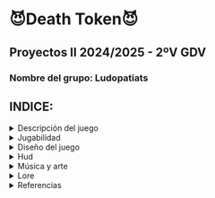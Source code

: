 # 😈Death Token😈
## Proyectos II 2024/2025 - 2ºV GDV
### Nombre del grupo: Ludopatiats

## INDICE:
<details>
<summary> Descripción del juego </summary>

## Descripción del juego
Death Token consiste en una colección de juegos de casino en los cual tendrás que probar suerte para conseguir el mayor número de fichas y así mejorar y acercarte al objetivo final. Cada juego tendrá su mecánica en la que tendrás que jugar con cartas, manejar apuestas y desarrollar apuestas ganadoras. Podrás hacer uso además de una ruleta de la suerte que te otorgue potenciadores y te ayude a obtener mejores beneficios. Uno de ellos será el **Modo Locura**, en el que cada juego se verá modificado con un giro inesperado. Si consigues ganar en este modo, otendrás un token especial llamado **alma roja**, que, consiguiendo suficientes, será el que te permita adquirir la victoria.
</details>

<details>
<summary> Jugabilidad </summary>

## Jugabilidad
### Victoria/Derrota
El objetivo del jugador es convertir su alma errante en la Muerte. Para ello, tendrá que conseguir suficientes fichas rojas (200) para comprar la **Guadaña de la Muerte** o conseguirla en la ruleta del Casino.

Por el contrario, si el jugador pierde todas sus fichas de juego entra en bancarrota y pierde el juego (te devuelve al menú inicial).

### Controles
Para poder moverse en los menús y el mapa se usarán las **flechas** o **WASD**, en teclado, el movimiento será cartesiano (x,y). Para seleccionar se usará la tecla **“E”**. Para las apuestas y demás botones en los juego se usará el click izquierdo del ratón.
### Cámara
En el **lobby**, la cámara mostrará un plano amplio **cenital** similar al de juegos como Pokémon o The Binding of Isaac para poder visualizar tanto al jugador como a la multitud de juegos que le rodean.

En los diferentes **juegos**, se mostrará un **plano frontal** de los mismos (Ver en las siguientes imágenes de referencia).
[Vista de las Slots](https://github.com/user-attachments/assets/8f7056ec-6b97-49d0-9db5-525e02cb1ad3)
[Vista de la ruleta](https://github.com/user-attachments/assets/f2737f54-3456-4d6c-8e47-5358e3c03781)

### Ciclo de juego y menús
El jugador iniciará el juego y se le presentará un **menú de inicio** donde aparecerá el título, una caja de texto para registrar tú usuario y unos botones para iniciar el juego y otro para salir, que brillarán amarillo cuando estén seleccionados. Al iniciar accederás al interior del casino.
Al entrar, el jugador con **sprite de fantasma** se encontrará en mitad de un **lobby con cuatro mesas de juegos** repartidas por el salón, junto con una **ruleta**.

Inicialmente el jugador iniciará con **2000 fichas** con las que apostar. El jugador se moverá por la zona y seleccionará el juego que quiere, acercándose a alguna de estas mesas, que se marcará con brillo amarillo indicando que puede seleccionarse.
Una vez finalizado el juego, el jugador puede salir del juego con **más monedas** si gana (multiplicando la apuesta por el **multiplicador obtenido**) o **perdiendo las monedas apostadas** si ha perdido. Cuando haya salido del juego podrá ir a la **ruleta**, moviéndose por el escenario y seleccionarla. En ella el jugador podrá **gastar fichas** a cambio de tiradas en las que podrá obtener **recompensas** que le ayuden a avanzar (o incluso lo perjudiquen).

En el momento en el que el jugador **consigue la “milestone”** ganará la partida, en el que se verá en una **pantalla de victoria** cómo se ha convertido en la nueva Muerte; **si pierde todas las monedas** la perderá y se verá una pantalla de **Game Over** con su alma errante vagando por el infierno. En cualquiera de las dos, podrá volver al inicio pulsando el botón de menú.

Si le das a la tecla **P** puedes acceder a un menú de pausa donde puedes volver al juego, volver al menú inicial o ir a ver el ranking de jugadores.
</details>

<details>
<summary> Diseño del juego </summary>

## Diseño del juego
<details>
  <summary> Sistema de fichas y ruleta </summary>
	
### Sistema de fichas y Ruleta
En cada juego podrás apostar una cantidad de **fichas básicas**, que se verán multiplicadas o restadas según el resultado de la partida. Cuando consigas **500** podrás realizar un **tiro en la Ruleta**, teniendo cuidado de no quedarte sin para seguir jugando. [Fichas](https://github.com/user-attachments/assets/6e74fa39-040a-4041-bf27-63ea778e95df)

Las **fichas y almas** son un token especial que funcionan como tickets de bolera; sirven para comprar la Guadaña a cambio de **200** almas. La forma de conseguir almas es jugando a los juegos en el modo Locura, explicado más adelante. [Almas rojas](https://github.com/user-attachments/assets/1eae08b4-7f11-42c6-9717-63d63d541c73)

La Ruleta contará con 2 modos, igual que el resto de juegos:
Modo normal:
  33% -> Ganar locura
  33% -> Ganar 4000 almas azules
  17% -> Nada
  17% -> Ganar 1 alma roja
Modo locura:
  2% -> Guadaña (Victoria instantánea)
  2% -> Muerte (Derrota instantánea)
  31% -> Nada
  31% -> Ganar 1 alma roja
  17% -> Ganar 20 almas rojas
  17% -> Perder almas rojas

</details>

<details>
<summary> Locura </summary>
	
### Locura
La locura es una mecánica que hará que se modifiquen los juegos, permitiendo un cambio drástico en la jugabilidad. Tras un spin de la ruleta existirá la posibilidad de conseguir locura. Una vez conseguida, se podrán invertir **10 jugadas** con locura en los juegos o en la ruleta.
Durante este estado, la apariencia y las mecánicas de los juegos se verán alteradas. Además por cada victoria el jugador recibirá una cantidad de almas rojas correspondiente al multiplicador obtenido además de fichas.

</details>

<details>
<summary> Juegos </summary>
	
### Juegos
#### Slots: 
Utiliza la mecánica de los slots tradicionales: inicias con una apuesta y si consigues que tres figuras se alineen horizontalmente recuperarás el dinero multiplicado por la combinación ganadora.

Estéticamente, será una estructura 3x3 de celdas cuadradas con diferentes dibujos (número 6, telaraña, calavera, ojo, gato negro, diablillo, murciélago). El jugador activará la máquina pulsando en una palanca y las tres columnas empezarán a dar vueltas dan con una animación ‘cartoon’ donde las opciones rotan rápidamente. El jugador parará las columnas de izquierda a derecha con el botón correspondiente. Si se ha conseguido alguna alienación, se obtendrán las recompensas.
Valores a apostar:
- 10, 20, 50

Las recompensas de las combinaciones serán:
- 2 Telarañas: x1
- 3 Diablillos: x2
- 3 Telarañas x3
- 3 Murciélagos: x10
- 3 Ojos: x30
- 3 Calavera: x90
- 3 Gato Negro: x150
- Número 6: x3000

[Slot](https://github.com/user-attachments/assets/570579ca-8f5c-4d4a-a46f-b2c67f030dea)

#### Modo Locura:

Aparecerá una cuarta columna y cuarta fila (ahora un 4x4) y ahora el juego consistirá en hacer un 3 en raya en las nuevas celdas, donde el jugador se enfrentará contra la máquina de slots (IA). En un recuadro adicional situado a la izquierda de la máquina aparecerá el icono, de entre los ya mencionados (con frecuencia inversamente proporcional a su multiplicador), que se juega en cada momento, y el jugador de ese turno decidirá cómo colocarla. Para colocar las fichas el jugador solo deberá pulsar la celda vacía donde quiere poner el icono, que brillará de color blanco con el cursor encima (en caso de usar mando, brilla de blanco la celda en la que está posicionado, que mueve con el joystick, y coloca con el botón). La IA tendrá que evaluar qué casilla es la más óptima en función de si hay posibilidad de 3 en raya conectando con el símbolo que le haya tocado y de qué casillas estén libres.

Cada vez que el tablero, al principio vacío, llene sus 16 celdas, se ejecutará la animación de rodar de las columnas y se volverá a vaciar.

El juego acaba cuando alguno de los adversarios consigue alinear 3 símbolos iguales como en el 3 en raya, viéndose cómo las casillas alineadas brillan en amarillo (gana el jugador) o rojo (gana la IA). Si el jugador gana, se verá el multiplicador obtenido, igual que en el modo normal, y el número de almas rojas que haya conseguido, correspondiente al multiplicador de la combinación de 3 que haya logrado.
			
#### Bacará: 
Se reparten, una a una, cuatro cartas, dos para el jugador y dos para el banquero, sin embargo hay ocasiones en que se extrae una tercera. El juego comienza colocando una apuesta al jugador, al banquero o al empate. La mano que consiga o más se acerque al 9 gana. Cuando el jugador y el banquero totalizan el mismo puntaje, la mano es declarada en empate.
 
Las figuras, J, Q y K más los dieces, valen cero, los ases valen 1, las restantes cartas conservan su valor. En el bacará no es posible superar el nueve porque solo se contabiliza la última cifra. Ejemplo: El jugador recibe un 4 y un 8. El total es 12, como únicamente se toma la última cifra, la mano vale 2. Ninguna mano tendrá más de 3 cartas.

El reparto de la tercera carta se rige según la siguiente tabla:
![normas](https://github.com/user-attachments/assets/8646cc70-422b-4744-bf5f-2eda24cf1460)


Las diferentes apuestas:
- 20, 50 y 100

Las recompensas de las apuestas serán:
- Apuesta al jugador: x2
- Apuesta a la banca: x2
- Apuesta al empate: x8
		
#### Modo Locura:

De forma aleatoria podrás jugar a 3 juegos diferentes, siendo dos de éstos una modificación del Baccarat:

**1. BlackJack:** juego clásico del blackjack con una única apuesta a que ganas tú contra el banker. Consiste en ir pidiendo cartas hasta conseguir que su suma se acerque más a 21.
**2. BaccaratFlipper:** modificación del Baccarat en la que te saldrán otras 3 cartas aleatorias. Debes darle la vuelta a dos, la tercera permanecerá bocabajo. Una vez dadas la vuelta, deberás elegir si ponerlas en el montón del player o del banker teniendo en cuenta que siempre tendrás que dar una a cada uno, la tercera al que prefieras. El resto del juego es como el Baccarat.
**3.BaccaratBet:** modificación del Baccarat en la que en caso de que el jugador gane, tendrá que decidir si sigue apostando o termina la partida. Si sigue apostando, estará obligado a hacerlo con el dinero ganado en la anterior ronda, en caso de ganar la siguiente, sus ganancias no serán por dos sino por cuatro, y así sucesivamente. Pero si pierde, perderá todo lo ganado.

#### Canicas:
Se sacarán de un saco 3 bolas de colores. El objetivo del juego consiste en predecir de qué color van a salir las bolas de colores. Los colores son rojo, cian, verde y amarillo. Para decidir la apuesta, abajo de la pantalla habrá diferentes fichas con una cantidad de apuesta(10, 20, 50 etc). Una vez seleccionada se pondrá en las diferentes casillas que el jugador quiera depositar la apuesta, estas casillas serán 4 casillas con 1 bola de cada color, 10 casillas con combinaciones de 2 colores y 20 casillas de combinaciones de 3 colores. Cuando ya se acabe la apuesta, se verán como salen 3 bolas de colores, revelando que combinación de colores es la ganadora. Si el jugador ha ganado, recibirá un mensaje de cuántas fichas ha obtenido.
		
Las diferentes apuestas y recompensas serán:	
- Apuesta 1 color: x2
- Apuesta 2 colores: x5
- Apuesta 3 colores: x20

#### Modo Locura:

Antes de que se muestran las bolas habrá un juego del trilero. En este se meterá una bola de un color aleatorio en un cubilete, al lado de este cubilete habrá otros dos. Se moverán los cubiletes entre sí para que el jugador no sepa dónde se sitúa la bola. Una vez terminado de mover los cubiletes el jugador deberá elegir dónde cree que está la bola, si acierta, ese color será descartado de la apuesta. 

[Boceto de las apuesta y tablero](https://github.com/user-attachments/assets/b66c7004-7c0c-4365-bff1-7614b5f253b2)

#### Peleas Reanimadas:
Las peleas reanimadas inician mostrando los perfiles de los peleadores. Estos perfiles se compondrán de nombre, apariencia (sprite) y cuota. En ese momento el jugador debe elegir su apuesta inicial. (Mirar Peleas Reanimadas 1 (Intro)).

La pelea se divide en turnos donde como en todos los combates por peleas se pega uno y luego el otro (Empieza siempre el que tenga mayor cuota). El giro es que una vez inicie la pelea el jugador NO tendrá control de los personajes peleando. Cada turno el jugador debe de elegir si aumenta la apuesta hacia alguno de los personajes o la reduce. En cada turno solo se puede hacer una de estas dos. Al reducir la apuesta es importante que sólo puedes retirar la mitad de las fichas apostadas a un personaje siempre que quede al menos la misma cantidad de fichas jugadas inicialmente.

Durante el turno de los personajes que pelean pueden ocurrir varios eventos que cambien el curso del combate.
- Golpes críticos hacen más daño
- El ataque falla al tratar de golpear
- Se pegan a sí mismos sin querer
- Se preparan para recibir un ataque y reducen el daño durante unos turnos.

Al terminar la pelea se resuelve los cálculos de las fichas:
- Se le quitan al jugador las invertidas en el perdedor
- Se multiplican las fichas las invertidas en el personaje ganador por la cuota y se le dan al jugador.

#### Modo Locura:

- La pelea es entre 4 personajes en vez de 2. Esto hace que los personajes eligen a quien atacan de forma aleatoria haciendo más difícil predecir qué va a pasar. De vez en cuando aparecerán espontáneos que intentarán interrumpir la pantalla y golpear a los luchadores. También intentarán modificar la apuesta. Para ello, el jugador deberá disparar (hacer click) en los fantasmas que supongan una amenaza para deshacerse de ellos y que el combate siga su curso natural. El movimiento de dichos espontáneos será independiente del transcurso de los turnos de los luchadores.
		
Ideas Extras (Si el tiempo lo permite):

- Los Personajes que pelean tienen un valor de ánimo que afecta a cómo se comportan. Este ánimo se refleja en pistas por un locutor que avisa de cómo se van a comportar los peleadores en cada turno. Este ánimo se establece a un valor aleatorio que sería reflejado en los perfiles de los luchadores con alguna palabra clave. Ej: Enfocado, descargando, derrotista, relajado, ...
- El ánimo sería un valor que se va modificando según un aumento o disminuya las apuestas o ocurran diferentes cosas en el combate. El locutor anunciará los cambios en las apuestas y de forma sutil los valores de ánimo de cada uno de los personajes.
Cuanto mayor sea el ánimo de un personaje, mayor será la probabilidad de que ocurran eventos positivos como críticos o que se preparen para recibir golpes. Por otro lado, si se reducen muchos las apuestas o el oponente recibe situaciones negativas, como que recibe un crítico o falla un golpe se reduce su ánimo. Aumentará la probabilidad de que falle, de que se distraiga o incluso en algunos casos llegar a que se puedan llegar a rendir sin acabar el combate.
- Que el valor de ánimo o la probabilidad de victoria cambie según quien se enfrente. Como puede ser de que vayan muy motivados contra ciertos rivales porque tienen alguna historia detrás, como podría ser un madrid vs barça. Esta historia corta de unas pocas líneas podría dar pistas de quién es más dado a ganar el enfrentamiento. 
- Ej: Goku en su larga carrera contra Naruto suele conectar golpes devastadores con una precisión impecable. Mientras que el pelo piña trata de seguirle el ritmo. ¿Acaso será otro día donde veremos como goku cena pizza con piña? 

[Peleas Reanimadas 1 (Intro)](https://github.com/user-attachments/assets/edbf9d59-1986-45bc-9c6d-49bba4cda15a)

[Escenario pelea normal](https://github.com/user-attachments/assets/07b4ac54-db16-46a8-8ff8-df9ce52206a1)

[Escenario pelea con Locura](https://github.com/user-attachments/assets/c29c9406-dbce-41fe-9a62-6b0f276d9147)
</details>
<details>
	<summary> Sistema de inicio de sesión y tabla de clasificación </summary>
	
### Sistema de inicio de sesión y tabla de clasificación:
Al iniciar el juego en el menú principal, el jugador deberá poner un usuario en un recuadro, este se almacenará en una base de datos junto con el nº de fichas, almas y si tiene locura( en caso de tener la tiradas que tenga). Si el usuario ya está registrado, entrará en el juego con todos su nº de objetos que ya tenía en la sesión de antes. 
En el menú de pausa habrá un botón de Clasificación donde se mostrará, las almas y las fichas que tenga cada jugador registrado en la base de datos ordenado por mayor puntaje.
</details>
</details>

<details>
<summary> Hud </summary>
	
## Hud:
Todos los **botones** del juego funcionarán de la misma manera:
al pasar el cursor por encima cambiarán a un color determinado más brillante y al hacer click en ellos, se encogerán de tamaño para luego dar paso a su acción determinada.

En todas las pantallas del juego aparecerá siempre un **indicador** en la esquina superior derecha con la cantidad de **fichas** que tenga el jugador, y debajo, de la misma manera, aparecerá un **contador de almas**. La **barra de Locura**, de color amarillo, estará debajo de los contadores de ficha, y cuando se active el modo locura se llenará.

Las imágenes a continuación se corresponden con una idea de cómo se va a visualizar la interfaz y el juego.

Imagen 1) 
- La imagen superior se corresponde al lobby o zona de movimiento entre los distintos juegos. Ahí estarán los cuatro juegos y la ruleta de premios. También se pueden visualizar los distintos elementos de la interfaz.
- La imagen inferior se corresponde a una idea temprana de cómo se quiere el menú de inicio,con tres botones: uno de iniciar,otro de salir y otros de ajustes.
  [Imagen HUD 1](https://github.com/user-attachments/assets/7eebd677-ebf6-4f3c-aff2-0375c2d9fdda)
  
Imagen 2)
- La imagen corresponde a un mock-up de la interfaz en varios juegos (Slots en la superior y Bacará en la inferior).
  [Imagen HUD 2](https://github.com/user-attachments/assets/d1f3ee19-456c-4e36-b3da-7dfdc0c19c26)
  
Imagen 3)
- La imagen corresponde a la ruleta de premios, solo se podrá pulsar canjeando el número de fichas correspondiente y una vez finalizado recibirá el premio correspondiente.
  [Imagen HUD 3](https://github.com/user-attachments/assets/44b541ab-1cc4-4e90-b28d-c6caecce4057)

</details>


<details>
<summary> Música y arte </summary>
		
## Música y arte:
El juego presentará una estética inspirada en el **arte**, la **música** y las **animaciones** clásicas de Disney y producciones similares de los **años 20 y 30**, tomando inspiración de juegos como Cuphead.

El juego contará con la siguiente paleta de color:
![image9](https://github.com/user-attachments/assets/b32ee196-b15d-44e7-a843-6115c19349ce)

Diseño del jugador:
![IMG_0087](https://github.com/user-attachments/assets/13542bf3-9f31-4024-a636-2b18481ca5cc)

Contará con **sonidos** característicos de los **casinos** (giro de ruletas, el tintineo de monedas, eco de las máquinas tragamonedas…) todo con un **filtro antiguo** para acentuar la ambientación. La música ambiente será **alegre** reflejando la atmósfera del casino, pero se volverá **oscura y disonante** cuando se alcance el **modo Locura**.

</details>

<details>
<summary> Lore </summary>

## Lore
Estás muerto. Ya no hay más vida para ti y ahora eres un alma errante que vaga por el infierno. Pero algo llama tu atención en el Infierno en el que te encuentras, en un gran edificio lleno de luces y colores llamádo el Casino de la Muerte.

Consiguiendo las suficientes fichas podrás hacerte con una Guadaña y convertirte en la nueva Parca. Así que decidirás explorar los juegos de cartas y fichas que se te ofrecen para lograr tu objetivo.

</details>

<details>
<summary> Referencias </summary>
			
## Referencias:
Nuestra principal referencia ha sido la estética y la dinámica general de un casino clásico, buscando capturar su atmósfera.

Algunos juegos que han servido de inspiración en términos de mecánicas y estilo son:

- Cuphead, con su estética de dibujos animados de los años 30 y su exigente jugabilidad.

[Cuphead](https://github.com/user-attachments/assets/8b25dd1d-acf8-485f-9a34-c2b0eb177597)

- Balatro, que incorpora una ingeniosa combinación de estrategia y azar.

[Balatro](https://github.com/user-attachments/assets/c24e4e4c-d4ce-42f3-9485-36355d902337)

- Los minijuegos de Super Mario 64 DS, que aportan un enfoque dinámico y entretenido.

[Super Mario 64 DS](https://github.com/user-attachments/assets/d2a8af99-9e95-4be9-bb39-d680dc4a0c5d)

Además, para el diseño de personajes, nos hemos inspirado en el estilo y la ambientación de Soul Eater.

[Soul Eater](https://github.com/user-attachments/assets/f6d6a28e-9e56-467c-9c1c-8da3c2ec6864)

</details>
